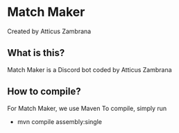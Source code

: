 # Match Maker

Created by Atticus Zambrana


## What is this?

Match Maker is a Discord bot coded by Atticus Zambrana

## How to compile?

For Match Maker, we use Maven
To compile, simply run

* mvn compile assembly:single
